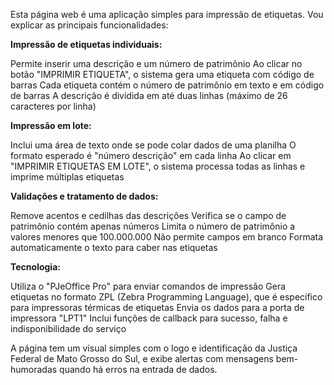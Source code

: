 Esta página web é uma aplicação simples para impressão de etiquetas. Vou explicar as principais funcionalidades:

**Impressão de etiquetas individuais:**

Permite inserir uma descrição e um número de patrimônio
Ao clicar no botão "IMPRIMIR ETIQUETA", o sistema gera uma etiqueta com código de barras
Cada etiqueta contém o número de patrimônio em texto e em código de barras
A descrição é dividida em até duas linhas (máximo de 26 caracteres por linha)


**Impressão em lote:**

Inclui uma área de texto onde se pode colar dados de uma planilha
O formato esperado é "número descrição" em cada linha
Ao clicar em "IMPRIMIR ETIQUETAS EM LOTE", o sistema processa todas as linhas e imprime múltiplas etiquetas


**Validações e tratamento de dados:**

Remove acentos e cedilhas das descrições
Verifica se o campo de patrimônio contém apenas números
Limita o número de patrimônio a valores menores que 100.000.000
Não permite campos em branco
Formata automaticamente o texto para caber nas etiquetas


**Tecnologia:**

Utiliza o "PJeOffice Pro" para enviar comandos de impressão
Gera etiquetas no formato ZPL (Zebra Programming Language), que é específico para impressoras térmicas de etiquetas
Envia os dados para a porta de impressora "LPT1"
Inclui funções de callback para sucesso, falha e indisponibilidade do serviço



A página tem um visual simples com o logo e identificação da Justiça Federal de Mato Grosso do Sul, e exibe alertas com mensagens bem-humoradas quando há erros na entrada de dados.
